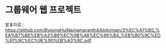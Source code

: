 # 그룹웨어 웹 프로젝트
발표자료 : https://github.com/ByeongHuiNa/namaranth4/blob/main/3%EC%A1%B0_%EA%B7%B8%EB%A3%B9%EC%9B%A8%EC%96%B4_%EB%B0%9C%ED%91%9C%EC%9E%90%EB%A3%8C.pdf

